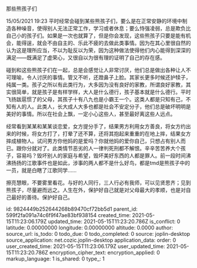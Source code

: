 那些熊孩子们

15/05/2021 19:23
平时经常会碰到某些熊孩子们，要么是在正常安静的环境中制造各种噪音，使得别人无法正常工作，学习或者休息；要么恃强凌弱，总是欺负比自己小的孩子们。如果是一次也就算了，但是你会发现，这些熊孩子只要是能有机会，能得逞，就会不由自主的、乐此不疲的去做此类事情。因为在其心里很自然的认为这是理所应当，不以为耻反以为荣，因为这种做法使得他们内心能得到深深的满足——既满足了虚荣心，又很自以为很有理的证明了自己的存在感。

碰到和这些熊孩子们在一起，总是会感觉让人非常讨厌，他们总是做出各种让人不可理喻，令人讨厌的事情。管又不听，还蹬鼻子上脸。其家长更多时候还护犊子，纯属一类。孩子之所以有此类行为，大多因为没有良好的家教，所谓良好家教，其实很简单，就是孩子是有样学样，大人是什么德行，孩子基本就是什么德行。平时飞扬跋扈惯了的父母，其孩子十有八九也是小霸王一个。这类人都是只知有己，不知有人的人。此类人，长大成人大多也都是社会不安定分子，他们总是破坏明明是美好的事情。所以在社会上飘，一定小心这些人，甚至最好离这些人远点。

经常看到某某和某某谈恋爱，女方提分手了，结果男方利用女方善良，将女方约出来的时候，将女方打了，打晕了还不算，还将其抱起来重重的在地上摔，结果女方摔成植物人。试问男方你他妈的是爱吗？你就他妈的爱你自己，只想占有别人而已。跟你分就对了。此类情节恶劣的人一律判死刑都不解恨。辛辛苦苦养大个孩子，容易吗？毁坏别人的家庭与希望，毁坏美好东西的人都是罪人。前一段时间沸沸扬扬的江歌事件也是如此，涉事的两人都不是什么好鸟，都是tmd是熊孩子中的一员，就是白瞎了江歌同学……

擦亮慧眼，不要雾里看花。与好的人同行，三人行必有我师，可以见贤思齐；见到熊孩子，尽量避而远之。人生在外，保护好自己就是对父母最大的孝顺，也是对自己最好的善待。保护好自己。



id: 9824449b252644268b89470cf72bb5d1
parent_id: 599f2fa091a74c6f9f47ae83bf938154
created_time: 2021-05-15T11:23:06.179Z
updated_time: 2021-05-15T11:23:20.786Z
is_conflict: 0
latitude: 0.00000000
longitude: 0.00000000
altitude: 0.0000
author: 
source_url: 
is_todo: 0
todo_due: 0
todo_completed: 0
source: joplin-desktop
source_application: net.cozic.joplin-desktop
application_data: 
order: 0
user_created_time: 2021-05-15T11:23:06.179Z
user_updated_time: 2021-05-15T11:23:20.786Z
encryption_cipher_text: 
encryption_applied: 0
markup_language: 1
is_shared: 0
type_: 1